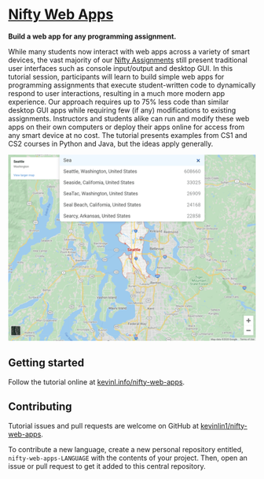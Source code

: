 # [Nifty Web Apps](https://kevinl.info/nifty-web-apps/)

**Build a web app for any programming assignment.**

While many students now interact with web apps across a variety of smart devices, the vast majority of our [Nifty Assignments](http://nifty.stanford.edu/) still present traditional user interfaces such as console input/output and desktop GUI. In this tutorial session, participants will learn to build simple web apps for programming assignments that execute student-written code to dynamically respond to user interactions, resulting in a much more modern app experience. Our approach requires up to 75% less code than similar desktop GUI apps while requiring few (if any) modifications to existing assignments. Instructors and students alike can run and modify these web apps on their own computers or deploy their apps online for access from any smart device at no cost. The tutorial presents examples from CS1 and CS2 courses in Python and Java, but the ideas apply generally.

![Autocomplete web app](docs/autocomplete-web.png)

## Getting started

Follow the tutorial online at [kevinl.info/nifty-web-apps](https://kevinl.info/nifty-web-apps/).

## Contributing

Tutorial issues and pull requests are welcome on GitHub at [kevinlin1/nifty-web-apps](https://github.com/kevinlin1/nifty-web-apps).

To contribute a new language, create a new personal repository entitled, `nifty-web-apps-LANGUAGE` with the contents of your project. Then, open an issue or pull request to get it added to this central repository.
